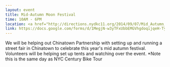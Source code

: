 ```yaml
---
layout: event
title: Mid-Autumn Moon Festival
time: 10AM - 6PM
location: <a href="http://directions.nydkc11.org/2014/09/07/Mid_Autumn_Moon_Festival/">60 St James Place (Chinatown Partnership)</a>
link: https://docs.google.com/forms/d/1MegjN-w3yTFxUbbEMGVhgdoqijqeH-TylyRA4lvX3Mo/viewform
---
```

We will be helping out Chinatown Partnership with setting up and running a street fair in Chinatown to celebrate this year's mid autumn festival.  Volunteers will be helping set up tents and watching over the event.
*Note this is the same day as NYC Century Bike Tour
